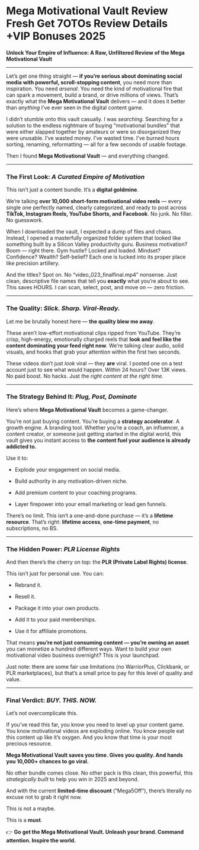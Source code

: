 # Mega Motivational Vault Review Fresh Get 7OTOs Review Details +VIP Bonuses 2025
<p class="" data-start="0" data-end="92"><strong data-start="0" data-end="92">Unlock Your Empire of Influence: A Raw, Unfiltered Review of the Mega Motivational Vault</strong></p>


<hr class="" data-start="94" data-end="97" />
<p class="" data-start="99" data-end="527">Let’s get one thing straight — <strong data-start="130" data-end="220">if you’re serious about dominating social media with powerful, scroll-stopping content</strong>, you need more than inspiration. You need <em data-start="263" data-end="272">arsenal</em>. You need the kind of motivational fire that can spark a movement, build a brand, or drive millions of views. That’s exactly what the <strong data-start="407" data-end="434">Mega Motivational Vault</strong> delivers — and it does it better than <em data-start="473" data-end="483">anything</em> I’ve ever seen in the digital content game.</p>
<p class="" data-start="529" data-end="893">I didn’t stumble onto this vault casually. I was <em data-start="578" data-end="589">searching</em>. Searching for a solution to the endless nightmare of buying "motivational bundles" that were either slapped together by amateurs or were so disorganized they were unusable. I’ve wasted money. I’ve wasted time. I’ve burned hours sorting, renaming, reformatting — all for a few seconds of usable footage.</p>
<p class="" data-start="895" data-end="961">Then I found <strong data-start="908" data-end="935">Mega Motivational Vault</strong> — and everything changed.</p>


<hr class="" data-start="963" data-end="966" />

<h3 class="" data-start="968" data-end="1020">The First Look: <em data-start="988" data-end="1020">A Curated Empire of Motivation</em></h3>
<p class="" data-start="1022" data-end="1084">This isn’t just a content bundle. It’s a <strong data-start="1063" data-end="1083">digital goldmine</strong>.</p>
<p class="" data-start="1086" data-end="1326">We’re talking <strong data-start="1100" data-end="1151">over 10,000 short-form motivational video reels</strong> — every single one perfectly named, clearly categorized, and ready to post across <strong data-start="1234" data-end="1291">TikTok, Instagram Reels, YouTube Shorts, and Facebook</strong>. No junk. No filler. No guesswork.</p>
<p class="" data-start="1328" data-end="1703">When I downloaded the vault, I expected a dump of files and chaos. Instead, I opened a masterfully organized folder system that looked like something built by a Silicon Valley productivity guru. Business motivation? Boom — right there. Gym hustle? Locked and loaded. Mindset? Confidence? Wealth? Self-belief? Each one is tucked into its proper place like precision artillery.</p>
<p class="" data-start="1705" data-end="1929">And the titles? Spot on. No “video_023_finalfinal.mp4” nonsense. Just clean, descriptive file names that tell you <strong data-start="1819" data-end="1830">exactly</strong> what you’re about to see. This saves HOURS. I can scan, select, post, and move on — zero friction.</p>


<hr class="" data-start="1931" data-end="1934" />

<h3 class="" data-start="1936" data-end="1981">The Quality: <em data-start="1953" data-end="1981">Slick. Sharp. Viral-Ready.</em></h3>
<p class="" data-start="1983" data-end="2045">Let me be brutally honest here — <strong data-start="2016" data-end="2044">the quality blew me away</strong>.</p>
<p class="" data-start="2047" data-end="2343">These aren’t low-effort motivational clips ripped from YouTube. They’re crisp, high-energy, emotionally charged reels that <strong data-start="2170" data-end="2235">look and feel like the content dominating your feed right now</strong>. We’re talking clear audio, solid visuals, and hooks that grab your attention within the first two seconds.</p>
<p class="" data-start="2345" data-end="2567">These videos don’t just <em data-start="2369" data-end="2375">look</em> viral — they <strong data-start="2389" data-end="2396">are</strong> viral. I posted one on a test account just to see what would happen. Within 24 hours? Over 13K views. No paid boost. No hacks. Just the <em data-start="2533" data-end="2567">right content at the right time.</em></p>


<hr class="" data-start="2569" data-end="2572" />

<h3 class="" data-start="2574" data-end="2624">The Strategy Behind It: <em data-start="2602" data-end="2624">Plug, Post, Dominate</em></h3>
<p class="" data-start="2626" data-end="2690">Here’s where <strong data-start="2639" data-end="2666">Mega Motivational Vault</strong> becomes a game-changer.</p>
<p class="" data-start="2692" data-end="3009">You’re not just buying content. You’re buying a <strong data-start="2740" data-end="2764">strategy accelerator</strong>. A growth engine. A branding tool. Whether you’re a coach, an influencer, a content creator, or someone just getting started in the digital world, this vault gives you instant access to <strong data-start="2951" data-end="3009">the content fuel your audience is already addicted to.</strong></p>
<p class="" data-start="3011" data-end="3021">Use it to:</p>

<ul data-start="3022" data-end="3228">
 	<li class="" data-start="3022" data-end="3064">
<p class="" data-start="3024" data-end="3064">Explode your engagement on social media.</p>
</li>
 	<li class="" data-start="3065" data-end="3114">
<p class="" data-start="3067" data-end="3114">Build authority in any motivation-driven niche.</p>
</li>
 	<li class="" data-start="3115" data-end="3163">
<p class="" data-start="3117" data-end="3163">Add premium content to your coaching programs.</p>
</li>
 	<li class="" data-start="3164" data-end="3228">
<p class="" data-start="3166" data-end="3228">Layer firepower into your email marketing or lead gen funnels.</p>
</li>
</ul>
<p class="" data-start="3230" data-end="3396">There’s no limit. This isn’t a one-and-done purchase — it’s a <strong data-start="3292" data-end="3313">lifetime resource</strong>. That’s right: <strong data-start="3329" data-end="3348">lifetime access</strong>, <strong data-start="3350" data-end="3370">one-time payment</strong>, no subscriptions, no BS.</p>


<hr class="" data-start="3398" data-end="3401" />

<h3 class="" data-start="3403" data-end="3445">The Hidden Power: <em data-start="3425" data-end="3445">PLR License Rights</em></h3>
<p class="" data-start="3447" data-end="3526">And then there’s the cherry on top: the <strong data-start="3487" data-end="3525">PLR (Private Label Rights) license</strong>.</p>
<p class="" data-start="3528" data-end="3570">This isn’t just for personal use. You can:</p>

<ul data-start="3571" data-end="3704">
 	<li class="" data-start="3571" data-end="3584">
<p class="" data-start="3573" data-end="3584">Rebrand it.</p>
</li>
 	<li class="" data-start="3585" data-end="3597">
<p class="" data-start="3587" data-end="3597">Resell it.</p>
</li>
 	<li class="" data-start="3598" data-end="3634">
<p class="" data-start="3600" data-end="3634">Package it into your own products.</p>
</li>
 	<li class="" data-start="3635" data-end="3669">
<p class="" data-start="3637" data-end="3669">Add it to your paid memberships.</p>
</li>
 	<li class="" data-start="3670" data-end="3704">
<p class="" data-start="3672" data-end="3704">Use it for affiliate promotions.</p>
</li>
</ul>
<p class="" data-start="3706" data-end="3908">That means <strong data-start="3717" data-end="3779">you’re not just consuming content — you’re owning an asset</strong> you can monetize a hundred different ways. Want to build your own motivational video business overnight? This is your launchpad.</p>
<p class="" data-start="3910" data-end="4075">Just note: there are some fair use limitations (no WarriorPlus, Clickbank, or PLR marketplaces), but that’s a small price to pay for this level of quality and value.</p>


<hr class="" data-start="4077" data-end="4080" />

<h3 class="" data-start="4082" data-end="4118">Final Verdict: <em data-start="4101" data-end="4118">BUY. THIS. NOW.</em></h3>
<p class="" data-start="4120" data-end="4150">Let’s not overcomplicate this.</p>
<p class="" data-start="4152" data-end="4385">If you’ve read this far, you know you need to level up your content game. You know motivational videos are exploding online. You know people eat this content up like it’s oxygen. And you know that time is your most precious resource.</p>
<p class="" data-start="4387" data-end="4492"><strong data-start="4387" data-end="4492">Mega Motivational Vault saves you time. Gives you quality. And hands you 10,000+ chances to go viral.</strong></p>
<p class="" data-start="4494" data-end="4629">No other bundle comes close. No other pack is this clean, this powerful, this <em data-start="4572" data-end="4593">strategically built</em> to help you win in 2025 and beyond.</p>
<p class="" data-start="4631" data-end="4745">And with the current <strong data-start="4652" data-end="4677">limited-time discount</strong> (“Mega5Off”), there’s literally no excuse not to grab it right now.</p>
<p class="" data-start="4747" data-end="4767">This is not a maybe.</p>
<p class="" data-start="4769" data-end="4788">This is a <strong data-start="4779" data-end="4787">must</strong>.</p>
<p class="" data-start="4790" data-end="4890">👉 <strong data-start="4793" data-end="4890" data-is-last-node="">Go get the Mega Motivational Vault. Unleash your brand. Command attention. Inspire the world.</strong></p>
